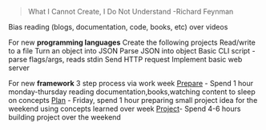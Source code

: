 
> What I Cannot Create, I Do Not Understand -Richard Feynman

Bias reading (blogs, documentation, code, books, etc) over videos

For new **programming languages**
	Create the following projects
		Read/write to a file
		Turn an object into JSON
		Parse JSON into object
		Basic CLI script - parse flags/args, reads stdin
		Send HTTP request
		Implement basic web server
		


For new **framework**
	3 step process via work week
		<u>Prepare</u> - Spend 1 hour monday-thursday reading documentation,books,watching content to sleep on concepts
		<u>Plan</u> - Friday, spend 1 hour preparing small project idea for the weekend using concepts learned over week
		<u>Project</u>- Spend 4-6 hours building project over the weekend
